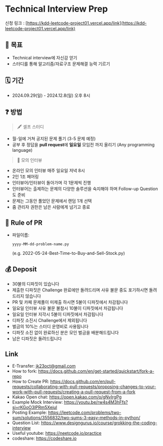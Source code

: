 # Technical Interview Prep

신청 링크 : [https://kdd-leetcode-project01.vercel.app/link](https://kdd-leetcode-project01.vercel.app/link)

## 📝 목표

- Technical interview에 자신감 얻기
- 스터디를 통해 알고리즘/자료구조 문제해결 능력 기르기

## 🗓 기간

- 2024.09.29(일) - 2024.12.8(일) 오후 8시

## ❓ 방법

> 🖋 셀프 스터디

- 월-일에 거쳐 공지된 문제 풀기 (3-5 문제 예정)
- 공부 후 정답을 **pull request**에 **일요일** 모임전 까지 올리기 (Any programming language)

> 🔖 모의 인터뷰

- 온라인 모의 인터뷰 매주 일요일 저녁 8시
- 2인 1조 페어링
- 인터뷰어/인터뷰이 돌아가며 각 1문제씩 진행
- 인터뷰어는 출제하는 문제의 다양한 솔루션을 숙지해야 하며 Follow-up Question도 준비
- 문제는 그동안 풀었던 문제에서 랜덤 1개 선택
- 줌 관리자 권한은 남은 사람에게 넘기고 종료

  
## 💾 Rule of PR

- 파일이름:
  ```
  yyyy-MM-dd-problem-name.py
  ```
  (e.g. 2022-05-24-Best-Time-to-Buy-and-Sell-Stock.py)

## 💰 Deposit

- 30불의 디파짓이 있습니다
- 제출한 디파짓은 Challenge 완료에만 돌려드리며 사유 불문 중도 포기하시면 돌려드리지 않습니다
- PR 및 카페 문제풀이 미제출 하시면 5불이 디파짓에서 차감됩니다
- 일요일 인터뷰 사유 불문 불참시 10불이 디파짓에서 차감됩니다
- 일요일 인터뷰 지각시 5불이 디파짓에서 차감됩니다
- 디파짓 소진시 Challenge에서 제외됩니다
- 벌금의 10%는 스터디 운영비로 사용됩니다
- 디파짓 소진 없이 완료하신 분은 모인 벌금을 배분해드립니다
- 남은 디파짓은 돌려드립니다

## Link
- E-Transfer: jk23oct@gmail.com  
- How to fork: https://docs.github.com/en/get-started/quickstart/fork-a-repo  
- How to Create PR: https://docs.github.com/en/pull-requests/collaborating-with-pull-requests/proposing-changes-to-your-work-with-pull-requests/creating-a-pull-request-from-a-fork
- Kakao Open chat: https://open.kakao.com/o/gNvIrgPg
- Example Mock Interview: https://youtu.be/rw4s4M3hFfs?si=rKGoO3lPRm5Xejul  
- Posting Example: https://leetcode.com/problems/two-sum/solutions/3556832/two-sums-3-easy-methods-in-python/
- Question List: https://www.designgurus.io/course/grokking-the-coding-interview
- Useful youtube: https://neetcode.io/practice
- codeshare: https://codeshare.io
